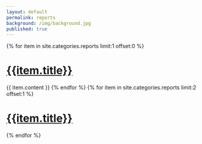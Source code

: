 ```yaml
---
layout: default
permalink: reports
background: /img/background.jpg
published: true
---
```


{% for item in site.categories.reports limit:1 offset:0 %}
<a class="reports" href="{{site.root_dir}}{{item.url}}">
<h1 class="title">
  {{item.title}}
</h1></a>
  {{ item.content }}
{% endfor %}
{% for item in site.categories.reports limit:2 offset:1 %}
<a class="reports" href="{{site.root_dir}}{{item.url}}">
<h1 class="title">
  {{item.title}}
</h1></a>
{% endfor %}